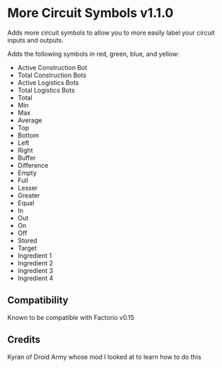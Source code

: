 # More Circuit Symbols v1.1.0

Adds more circuit symbols to allow you to more easily label your circuit inputs and outputs.

Adds the following symbols in red, green, blue, and yellow:

- Active Construction Bot
- Total Construction Bots
- Active Logistics Bots
- Total Logistics Bots
- Total
- Min
- Max
- Average
- Top
- Bottom
- Left
- Right
- Buffer
- Difference
- Empty
- Full
- Lesser
- Greater
- Equal
- In
- Out
- On
- Off
- Stored
- Target
- Ingredient 1
- Ingredient 2
- Ingredient 3
- Ingredient 4

## Compatibility
Known to be compatible with Factorio v0.15

## Credits
Kyran of Droid Army whose mod I looked at to learn how to do this
